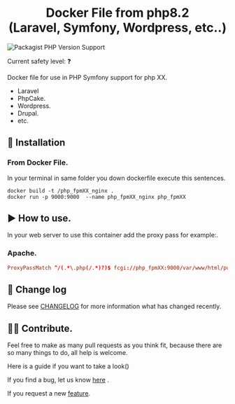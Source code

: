 <h1 align="center">
 Docker File from php8.2  <br>
 (Laravel, Symfony, Wordpress, etc..)
</h1>


![Packagist PHP Version Support](https://img.shields.io/badge/php-%5E8.2-blue)

Current safety level: <!--TRIVY_LEVEL-->❓<!--TRIVY_LEVEL-->

Docker file for use in PHP Symfony support for php XX.
- Laravel
- PhpCake.
- Wordpress.
- Drupal.
- etc.




## 🚀 Installation
### From Docker File.

In your terminal in same folder you down dockerfile execute this sentences.
```terminal
docker build -t /php_fpmXX_nginx .
docker run -p 9000:9000  --name php_fpmXX_nginx php_fpmXX 
```

## :arrow_forward: How to use.
In your web server to use this container add the proxy pass for example:.
### Apache.
```conf
ProxyPassMatch ^/(.*\.php(/.*)?)$ fcgi://php_fpmXX:9000/var/www/html/public/$1
```

## :mag_right: Change log
Please see <a href="">CHANGELOG</a> for more information what has changed recently.



## :superhero_woman: Contribute.
Feel free to make as many pull requests as you think fit, because there are so many things to do, all help is welcome.

Here is a guide if you want to take a look()

If you find a bug, let us know <a href="">here</a> .

If you request a new  <a href =""> feature</a>.
